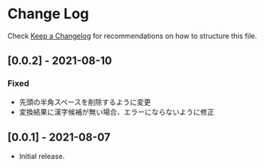 # Change Log

Check [Keep a Changelog](http://keepachangelog.com/) for recommendations on how to structure this file.

## [0.0.2] - 2021-08-10

### Fixed

- 先頭の半角スペースを削除するように変更
- 変換結果に漢字候補が無い場合、エラーにならないように修正

## [0.0.1] - 2021-08-07

- Initial release.
